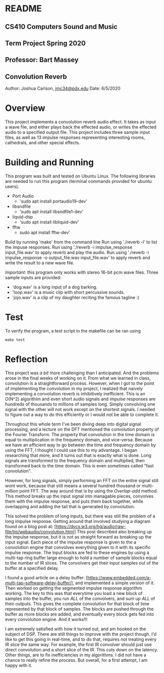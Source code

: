 # README
## CS410 Computers Sound and Music
## Term Project Spring 2020
## Professor: Bart Massey
## Convolution Reverb
Author: Joshua Carlson, jmc34@pdx.edu
Date: 6/5/2020

# Overview
This project implements a convolution reverb audio effect. It takes as input a
wave file, and either plays back the effected audio, or writes the effected
audio to a specified output file. This project includes three sample input
files, as well as 13 impulse responses representing interesting rooms,
cathedrals, and other special effects.

# Building and Running
This program was built and tested on Ubuntu Linux.
The following libraries are needed to run this program (terminal commands
provided for ubuntu users).
* Port Audio
  * 'sudo apt install portaudio19-dev'
* libsndfile
  * 'sudo apt install libsndfile1-dev'
* liquid-dsp
  * 'sudo apt install libliquid-dev'
* fftw
  * sudo apt install fftw-dev'

Build by running 'make' from the command line
Run using './reverb -l' to list the impuse responses.
Run using './reverb -i impulse_response input_file.wav' to apply reverb and
play the audio.
Run using './reverb -i impulse_response -o output_file.wav input_file.wav' to
apply reverb and write the result to a new wave file.

*Important*: this program only works with stereo 16-bit pcm wave files. Three
sample inputs are provided:

* 'dog.wav' is a long input of a dog barking.
* 'loop.wav' is a music clip with short percussive sounds.
* 'jojo.wav' is a clip of my daughter reciting the famous tagline :)

# Test
To verify the program, a test script in the makefile can be ran using

    make test

# Reflection
This project was *a bit* more challenging than I anticipated. And the problems
arose in the final weeks of working on it. From what we learned in class,
convolution is a straightforward process. However, when I got to the point of
implementing the convolution in my project, I realized that naively implementing
a convolution reverb is inhibitively inefficient. This is an O(N^2) algorithim
and even short audio signals and impulse responses are hundreds of thousands to
millions of samples long. Simply convolving one signal with the other will not
work except on the shortest signals. I needed to figure out a way to do this
efficiently or I would not be able to complete it.

Throughout this whole term I've been diving deep into digital signal
processing, and a lecture on the DFT mentioned the convolution property of the
Fourier Transform. The property that convolution in the time domain is equal to
multiplication in the frequency domain, and vice-versa. Because we have an
efficient way to go between the time and frequency domain by using the FFT,
I thought I could use this to my advantage. I began researching that more, and
it turns out that is exactly what is done. Long signals are transformed to the
frequency domain and multiplied, then transformed back to the time domain. This
is even sometimes called "fast convolution".

However, for long signals, simply performing an FFT on the entire signal
still wont work, because that still means a several hundred thousand or multi-
million point FFT. The way around that is by using the *Overlap-add* method.
This method breaks up the input signal into managable pieces, convolves them
with the impulse response, and puts them back together, while overlapping and
adding the tail that is generated by convolution.

This solved the problem of long inputs, but there was still the problem of
a long impulse response. Getting around that involved studying a diagram found
on a blog post at:
    [https://dvcs.w3.org/hg/audio/raw-file/tip/webaudio/convolution.html]
This post described also breaking up the impulse response, but it is not as
straight forward as breaking up the input signal. Each piece of the impulse
response is given to the a convolution engine that convolves everything given to
it with its specific impulse response. The input blocks are fed to these
engines by using a multi-tap ring buffer large enough to hold a number of
sample blocks equal to the number of IR slices. The convolvers get their input
samples out of the buffer at a specified delay.

I found a good article on a delay buffer:
    [https://www.embedded.com/a-multi-tap-software-delay-buffer/], and implemented
a simple version of it. Then worked on getting the segmented impulse response
algorithm working. The key to this was that everytime you load a new block of
samples into the buffer, you run *ALL* of the convolvers, and sum up *ALL* of
their outputs. This gives the complete convolution for that block of time
represented by that block of samples. The blocks are pushed through the
buffer as more blocks are added, and eventually every block gets fed into every
convolution engine. And it works!!!

I am extremely satisfied with how it turned out, and am hooked on the
subject of DSP. There are still things to improve with the project though. I'd
like to get this going in real-time, and to do that, requires not treating every
IR slice the same way. For example, the first IR convolver should just use
direct convolution and a short slice of the IR. This cuts down on the latency.
Other things, are to fix inefficiencies in my algorithms. I did not have a
chance to really refine the process. But overall, for a first attempt, I am
happy with it.

